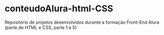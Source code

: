# conteudoAlura-html-CSS
Repositório de projetos desenvolvidos durante a formação Front-End Alura (parte de HTML e CSS, parte 1 a 5)
